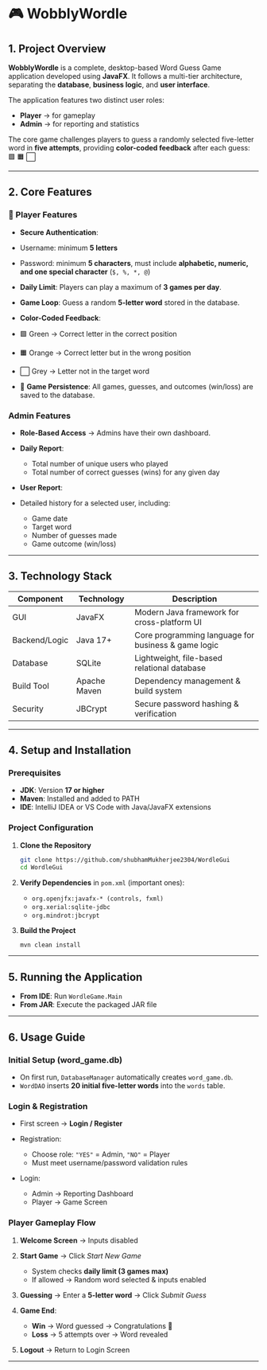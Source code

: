 # 🎮 WobblyWordle

## 1. Project Overview

**WobblyWordle** is a complete, desktop-based Word Guess Game application developed using **JavaFX**.
It follows a multi-tier architecture, separating the **database**, **business logic**, and **user interface**.

The application features two distinct user roles:

* **Player** → for gameplay
* **Admin** → for reporting and statistics

The core game challenges players to guess a randomly selected five-letter word in **five attempts**, providing **color-coded feedback** after each guess: 🟩 🟧 ⬜

---

## 2. Core Features

### 👤 Player Features

*  **Secure Authentication**:

  * Username: minimum **5 letters**
  * Password: minimum **5 characters**, must include **alphabetic, numeric, and one special character** (`$, %, *, @`)
*  **Daily Limit**: Players can play a maximum of **3 games per day**.
*  **Game Loop**: Guess a random **5-letter word** stored in the database.
*  **Color-Coded Feedback**:

  * 🟩 Green → Correct letter in the correct position
  * 🟧 Orange → Correct letter but in the wrong position
  * ⬜ Grey → Letter not in the target word
* 💾 **Game Persistence**: All games, guesses, and outcomes (win/loss) are saved to the database.

###  Admin Features

*  **Role-Based Access** → Admins have their own dashboard.
* **Daily Report**:

  * Total number of unique users who played
  * Total number of correct guesses (wins) for any given day
*  **User Report**:

  * Detailed history for a selected user, including:

    * Game date
    * Target word
    * Number of guesses made
    * Game outcome (win/loss)

---

## 3. Technology Stack

| **Component** | **Technology** | **Description**                                     |
| ------------- | -------------- | --------------------------------------------------- |
| GUI           | JavaFX         | Modern Java framework for cross-platform UI         |
| Backend/Logic | Java 17+       | Core programming language for business & game logic |
| Database      | SQLite         | Lightweight, file-based relational database         |
| Build Tool    | Apache Maven   | Dependency management & build system                |
| Security      | JBCrypt        | Secure password hashing & verification              |

---

## 4. Setup and Installation

###  Prerequisites

*  **JDK**: Version **17 or higher**
*  **Maven**: Installed and added to PATH
*  **IDE**: IntelliJ IDEA or VS Code with Java/JavaFX extensions

###  Project Configuration

1. **Clone the Repository**

   ```bash
   git clone https://github.com/shubhamMukherjee2304/WordleGui
   cd WordleGui
   ```

2. **Verify Dependencies** in `pom.xml` (important ones):

   * `org.openjfx:javafx-* (controls, fxml)`
   * `org.xerial:sqlite-jdbc`
   * `org.mindrot:jbcrypt`

3. **Build the Project**

   ```bash
   mvn clean install
   ```

---

## 5. Running the Application

*  **From IDE**: Run `WordleGame.Main`
*  **From JAR**: Execute the packaged JAR file

---

## 6. Usage Guide

###  Initial Setup (word_game.db)

* On first run, `DatabaseManager` automatically creates `word_game.db`.
* `WordDAO` inserts **20 initial five-letter words** into the `words` table.

###  Login & Registration

* First screen → **Login / Register**
* Registration:

  * Choose role: `"YES"` = Admin, `"NO"` = Player
  * Must meet username/password validation rules
* Login:

  * Admin → Reporting Dashboard
  * Player → Game Screen

###  Player Gameplay Flow

1. **Welcome Screen** → Inputs disabled
2. **Start Game** → Click *Start New Game*

   * System checks **daily limit (3 games max)**
   * If allowed → Random word selected & inputs enabled
3. **Guessing** → Enter a **5-letter word** → Click *Submit Guess*
4. **Game End**:

   *  **Win** → Word guessed → Congratulations 🎉
   *  **Loss** → 5 attempts over → Word revealed
5. **Logout** → Return to Login Screen

---
